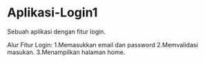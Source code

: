 # Aplikasi-Login1
Sebuah aplikasi dengan fitur login.

Alur Fitur Login:
1.Memasukkan email dan password
2.Memvalidasi masukan.
3.Menampilkan halaman home.
